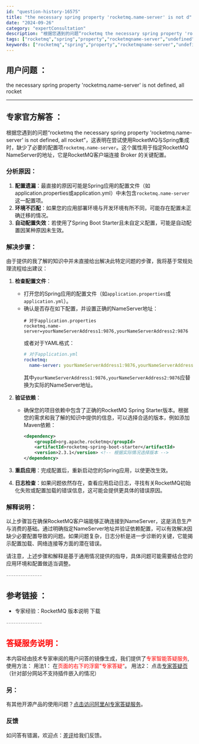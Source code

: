```yaml
---
id: "question-history-16575"
title: "the necessary spring property 'rocketmq.name-server' is not d"
date: "2024-09-26"
category: "expertConsultation"
description: "根据您遇到的问题“rocketmq the necessary spring property 'rocketmq.name-server' is not defined, all rocket”，这表明在尝试使用RocketMQ与Spring集成时，缺少了必要的配置项`rocketmq.name-"
tags: ["rocketmq","spring","property","rocketmqname-server","undefined","rocket"]
keywords: ["rocketmq","spring","property","rocketmqname-server","undefined","rocket"]
---
```


## 用户问题 ： 
 the necessary spring property 'rocketmq.name-server' is not defined, all rocket  

---------------
## 专家官方解答 ：

根据您遇到的问题“rocketmq the necessary spring property 'rocketmq.name-server' is not defined, all rocket”，这表明在尝试使用RocketMQ与Spring集成时，缺少了必要的配置项`rocketmq.name-server`。这个属性用于指定RocketMQ NameServer的地址，它是RocketMQ客户端连接 Broker 的关键配置。

### 分析原因：

1. **配置遗漏**：最直接的原因可能是Spring应用的配置文件（如application.properties或application.yml）中未包含`rocketmq.name-server`这一配置项。
2. **环境不匹配**：如果您的应用部署环境与开发环境有所不同，可能存在配置未正确迁移的情况。
3. **自动配置失效**：若使用了Spring Boot Starter且未自定义配置，可能是自动配置因某种原因未生效。

### 解决步骤：

由于提供的我了解的知识中并未直接给出解决此特定问题的步骤，我将基于常规处理流程给出建议：

1. **检查配置文件**：
   - 打开您的Spring应用的配置文件（如`application.properties`或`application.yml`）。
   - 确认是否存在如下配置，并设置正确的NameServer地址：
     ```properties
     # 对于application.properties
     rocketmq.name-server=yourNameServerAddress1:9876,yourNameServerAddress2:9876
     ```
     或者对于YAML格式：
     ```yaml
     # 对于application.yml
     rocketmq:
       name-server: yourNameServerAddress1:9876,yourNameServerAddress2:9876
     ```
     其中`yourNameServerAddress1:9876,yourNameServerAddress2:9876`应替换为实际的NameServer地址。

2. **验证依赖**：
   - 确保您的项目依赖中包含了正确的RocketMQ Spring Starter版本。根据您的需求和我了解的知识中提供的信息，可以选择合适的版本，例如添加Maven依赖：
     ```xml
     <dependency>
         <groupId>org.apache.rocketmq</groupId>
         <artifactId>rocketmq-spring-boot-starter</artifactId>
         <version>2.3.1</version> <!-- 根据实际情况选择版本 -->
     </dependency>
     ```

3. **重启应用**：完成配置后，重新启动您的Spring应用，以使更改生效。

4. **日志检查**：如果问题依然存在，查看应用启动日志，寻找有关RocketMQ初始化失败或配置加载的错误信息，这可能会提供更具体的错误原因。

### 解释说明：

以上步骤旨在确保RocketMQ客户端能够正确连接到NameServer，这是消息生产与消费的基础。通过明确指定NameServer地址并验证依赖配置，可以有效解决因缺少必要配置导致的问题。如果问题复杂，日志分析是进一步诊断的关键，它能揭示配置加载、网络连接等方面的潜在错误。

请注意，上述步骤和解释是基于通用情况提供的指导，具体问题可能需要结合您的应用环境和配置做适当调整。


<font color="#949494">---------------</font> 


## 参考链接 ：

* 专家经验：RocketMQ 版本说明 下载 


 <font color="#949494">---------------</font> 
 


## <font color="#FF0000">答疑服务说明：</font> 

本内容经由技术专家审阅的用户问答的镜像生成，我们提供了<font color="#FF0000">专家智能答疑服务</font>,使用方法：
用法1： 在<font color="#FF0000">页面的右下的浮窗”专家答疑“</font>。
用法2： 点击[专家答疑页](https://answer.opensource.alibaba.com/docs/intro)（针对部分网站不支持插件嵌入的情况）
### 另：


有其他开源产品的使用问题？[点击访问阿里AI专家答疑服务](https://answer.opensource.alibaba.com/docs/intro)。
### 反馈
如问答有错漏，欢迎点：[差评](https://ai.nacos.io/user/feedbackByEnhancerGradePOJOID?enhancerGradePOJOId=17257)给我们反馈。
